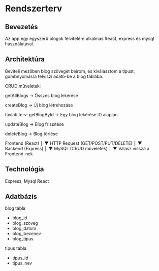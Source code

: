 # Rendszerterv


## Bevezetés
Az app egy egyszerű blogok felvitelére alkalmas React, express és mysql használatával.

## Architektúra

Beviteli mezőben blog szövegét beírom, és kiválasztom a típust, gombnyomásra felviszi adatb-be a blog táblába.


CRUD műveletek:

getAllBlogs → Összes blog lekérése

createBlog → Új blog létrehozása

távlati terv:
getBlogById → Egy blog lekérése ID alapján

updateBlog → Blog frissítése

deleteBlog → Blog törlése


Frontend (React)
     │
     ▼
HTTP Request (GET/POST/PUT/DELETE)
     │
     ▼
Backend (Express)
     │
     ▼
MySQL (CRUD műveletek)
     │
     ▼
Válasz vissza a Frontend-nek

## Technológia
Express, Mysql
React

## Adatbázis
blog tábla:
- blog_id
- blog_szoveg
- blog_datum
- blog_becenev
- blog_tipus

tipus tábla:
- tipus_id
- tipus_nev